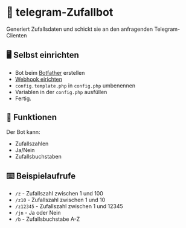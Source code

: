 # :game_die: telegram-Zufallbot
Generiert Zufallsdaten und schickt sie an den anfragenden Telegram-Clienten

## :desktop_computer: Selbst einrichten
- Bot beim [Botfather](https://t.me/BotFather) erstellen
- [Webhook eirichten](https://core.telegram.org/bots/api#setwebhook)
- `config.template.php` in `config.php` umbenennen
- Variablen in der `config.php` ausfüllen
- Fertig.

## :page_with_curl: Funktionen
Der Bot kann:
- Zufallszahlen
- Ja/Nein
- Zufallsbuchstaben

## :keyboard: Beispielaufrufe
- `/z` - Zufallszahl zwischen 1 und 100
- `/z10` - Zufallszahl zwischen 1 und 10
- `/z12345` - Zufallszahl zwischen 1 und 12345
- `/jn` - Ja oder Nein
- `/b` - Zufallsbuchstabe A-Z
